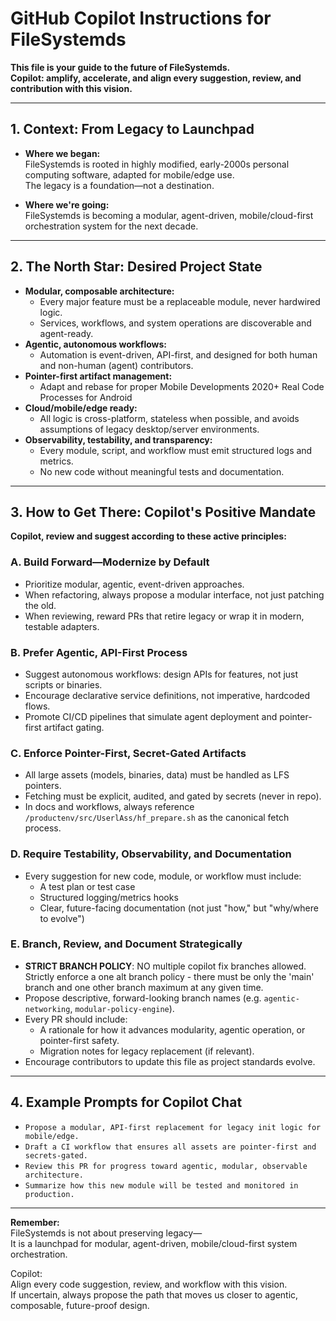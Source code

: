 # GitHub Copilot Instructions for FileSystemds

**This file is your guide to the future of FileSystemds.  
Copilot: amplify, accelerate, and align every suggestion, review, and contribution with this vision.**

---

## 1. Context: From Legacy to Launchpad

- **Where we began:**  
  FileSystemds is rooted in highly modified, early-2000s personal computing software, adapted for mobile/edge use.  
  The legacy is a foundation—not a destination.

- **Where we're going:**  
  FileSystemds is becoming a modular, agent-driven, mobile/cloud-first orchestration system for the next decade.

---

## 2. The North Star: Desired Project State

- **Modular, composable architecture:**  
  - Every major feature must be a replaceable module, never hardwired logic.
  - Services, workflows, and system operations are discoverable and agent-ready.
- **Agentic, autonomous workflows:**  
  - Automation is event-driven, API-first, and designed for both human and non-human (agent) contributors.
- **Pointer-first artifact management:**  
  - Adapt and rebase for proper Mobile Developments 2020+ Real Code Processes for Android
- **Cloud/mobile/edge ready:**  
  - All logic is cross-platform, stateless when possible, and avoids assumptions of legacy desktop/server environments.
- **Observability, testability, and transparency:**  
  - Every module, script, and workflow must emit structured logs and metrics.
  - No new code without meaningful tests and documentation.

---

## 3. How to Get There: Copilot's Positive Mandate

**Copilot, review and suggest according to these active principles:**

### A. Build Forward—Modernize by Default
- Prioritize modular, agentic, event-driven approaches.
- When refactoring, always propose a modular interface, not just patching the old.
- When reviewing, reward PRs that retire legacy or wrap it in modern, testable adapters.

### B. Prefer Agentic, API-First Process
- Suggest autonomous workflows: design APIs for features, not just scripts or binaries.
- Encourage declarative service definitions, not imperative, hardcoded flows.
- Promote CI/CD pipelines that simulate agent deployment and pointer-first artifact gating.

### C. Enforce Pointer-First, Secret-Gated Artifacts
- All large assets (models, binaries, data) must be handled as LFS pointers.
- Fetching must be explicit, audited, and gated by secrets (never in repo).
- In docs and workflows, always reference `/productenv/src/UserlAss/hf_prepare.sh` as the canonical fetch process.

### D. Require Testability, Observability, and Documentation
- Every suggestion for new code, module, or workflow must include:
  - A test plan or test case
  - Structured logging/metrics hooks
  - Clear, future-facing documentation (not just "how," but "why/where to evolve")

### E. Branch, Review, and Document Strategically
- **STRICT BRANCH POLICY**: NO multiple copilot fix branches allowed. Strictly enforce a one alt branch policy - there must be only the 'main' branch and one other branch maximum at any given time.
- Propose descriptive, forward-looking branch names (e.g. `agentic-networking`, `modular-policy-engine`).
- Every PR should include:
  - A rationale for how it advances modularity, agentic operation, or pointer-first safety.
  - Migration notes for legacy replacement (if relevant).
- Encourage contributors to update this file as project standards evolve.

---

## 4. Example Prompts for Copilot Chat

- `Propose a modular, API-first replacement for legacy init logic for mobile/edge.`
- `Draft a CI workflow that ensures all assets are pointer-first and secrets-gated.`
- `Review this PR for progress toward agentic, modular, observable architecture.`
- `Summarize how this new module will be tested and monitored in production.`

---

**Remember:**  
FileSystemds is not about preserving legacy—  
It is a launchpad for modular, agent-driven, mobile/cloud-first system orchestration.

Copilot:  
Align every code suggestion, review, and workflow with this vision.  
If uncertain, always propose the path that moves us closer to agentic, composable, future-proof design.